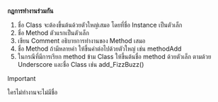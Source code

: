**กฎการทำงานร่วมกัน**
1. ชื่อ Class จะต้องขึ้นต้นด้วยตัวใหญ่เสมอ โดยที่ชื่อ Instance เป็นตัวเล็ก
1. ชื่อ Method ตัวแรกเป็นตัวเล็ก
1. เขียน Comment อธิบายการทํางานของ Method เสมอ
1. ชื่อ Method ถ้ามีหลายคํา ให้ขึ้นคําต่อไปด้วยตัวใหญ่ เช่น methodAdd
1. ในกรณีที่มีการเรียก method ข้าม Class ให้ขึ้นต้นชื่อ method ด้วยตัวเล็ก ตามด้วย Underscore และชื่อ Class เช่น add_FizzBuzz()

> [!IMPORTANT]
> ใครไม่ทำงานจะไม่มีชื่อ
